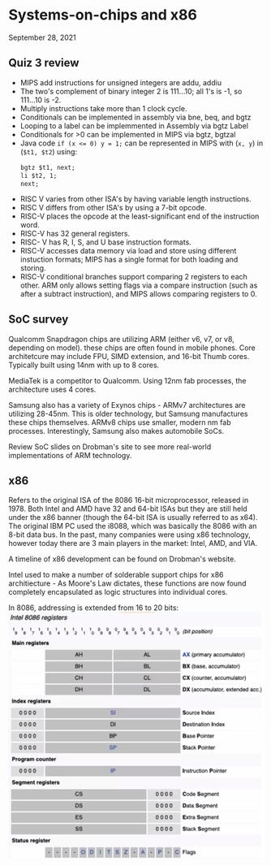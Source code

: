 # Systems-on-chips and x86
September 28, 2021

## Quiz 3 review
- MIPS add instructions for unsigned integers are addu, addiu
-  The two's complement of binary integer 2 is 111...10; all 1's is -1, so 111...10 is -2.
- Multiply instructions take more than 1 clock cycle.
- Conditionals can be implemented in assembly via bne, beq, and bgtz
- Looping to a label can be implemmented in Assembly via bgtz Label
- Conditionals for >0 can be implemented in MIPS via bgtz, bgtzal
- Java code ```if (x <= 0) y = 1;``` can be represented in MIPS with (```x, y```) in (```$t1, $t2```) using:
  ``` assembly
  bgtz $t1, next; 
  li $t2, 1; 
  next;
  ```
- RISC V varies from other ISA's by having variable length instructions.
- RISC V differs from other ISA's by using a 7-bit opcode.
- RISC-V places the opcode at the least-significant end of the instruction word.
- RISC-V has 32 general registers.
- RISC- V has R, I, S, and U base instruction formats.
- RISC-V accesses data memory via load and store using different instuction formats; MIPS has a single format for both loading and storing.
- RISC-V conditional branches support comparing 2 registers to each other. ARM only allows setting flags via a compare instruction (such as after a subtract instruction), and MIPS allows comparing registers to 0.

## SoC survey
Qualcomm Snapdragon chips are utilizing ARM (either v6, v7, or v8, depending on model). these chips are often found in mobile phones. Core architetcure may include FPU, SIMD extension, and 16-bit Thumb cores. Typically built using 14nm with up to 8 cores.

MediaTek is a competitor to Qualcomm. Using 12nm fab processes, the architecture uses 4 cores. 

Samsung also has a variety of Exynos chips - ARMv7 architectures are utilizing 28-45nm. This is older technology, but Samsung manufactures these chips themselves. ARMv8 chips use smaller, modern nm fab processes. Interestingly, Samsung also makes automobile SoCs.

Review SoC slides on Drobman's site to see more real-world implementations of ARM technology.

## x86
Refers to the original ISA of the 8086 16-bit microprocessor, released in 1978. Both Intel and AMD have 32 and 64-bit ISAs but they are still held under the x86 banner (though the 64-bit ISA is usually referred to as x64). The original IBM PC used the i8088, which was basically the 8086 with an 8-bit data bus. In the past, many companies were using x86 technology, however today there are 3 main players in the market: Intel, AMD, and VIA.

A timeline of x86 development can be found on Drobman's website.

Intel used to make a number of solderable support chips for x86 architiecture - As Moore's Law dictates, these functions are now found completely encapsulated as logic structures into individual cores.

In 8086, addressing is extended from 16 to 20 bits:
![i8086 register diagram](../images/x86-registers.png)